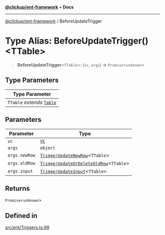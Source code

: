 [**@clickup/ent-framework**](../README.md) • **Docs**

***

[@clickup/ent-framework](../globals.md) / BeforeUpdateTrigger

# Type Alias: BeforeUpdateTrigger()\<TTable\>

> **BeforeUpdateTrigger**\<`TTable`\>: (`vc`, `args`) => `Promise`\<`unknown`\>

## Type Parameters

| Type Parameter |
| ------ |
| `TTable` *extends* [`Table`](Table.md) |

## Parameters

| Parameter | Type |
| ------ | ------ |
| `vc` | [`VC`](../classes/VC.md) |
| `args` | `object` |
| `args.newRow` | [`TriggerUpdateNewRow`](TriggerUpdateNewRow.md)\<`TTable`\> |
| `args.oldRow` | [`TriggerUpdateOrDeleteOldRow`](TriggerUpdateOrDeleteOldRow.md)\<`TTable`\> |
| `args.input` | [`TriggerUpdateInput`](TriggerUpdateInput.md)\<`TTable`\> |

## Returns

`Promise`\<`unknown`\>

## Defined in

[src/ent/Triggers.ts:99](https://github.com/clickup/ent-framework/blob/master/src/ent/Triggers.ts#L99)

